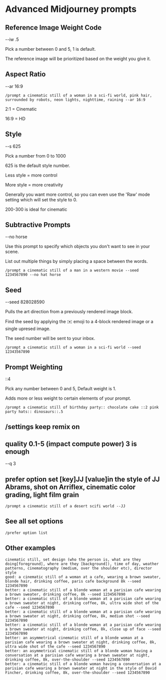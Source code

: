 # Advanced Midjourney prompts

## Reference Image Weight Code

--iw .5

Pick a number between 0 and 5, 1 is default.

The reference image will be prioritized based on the weight you give it.

## Aspect Ratio

--ar 16:9

`/prompt a cinematic still of a woman in a sci-fi world, pink hair, surrounded by robots, neon lights, nighttime, raining --ar 16:9`

2:1 = Cinematic

16:9 = HD

## Style

--s 625

Pick a number from 0 to 1000

625 is the default style number.

Less style = more control

More style = more creativity

Generally you want more control, so you can even use the 'Raw' mode setting which will set the style to 0.

200-300 is ideal for cinematic

## Subtractive Prompts

--no horse

Use this prompt to specify which objects you don't want to see in your scene.

List out multiple things by simply placing a space between the words.

`/prompt a cinematic still of a man in a western movie --seed 1234567890 --no hat horse`

## Seed

--seed 828028590

Pulls the art direction from a previously rendered image block.

Find the seed by applying the ✉️ emoji to a 4-block rendered image or a single upresed image.

The seed number will be sent to your inbox.

`/prompt a cinematic still of a woman in a sci-fi world --seed 12343567890`

## Prompt Weighting

::4

Pick any number between 0 and 5, Default weight is 1.

Adds more or less weight to certain elements of your prompt. 

`/prompt a cinematic still of birthday party:: chocolate cake ::2 pink party hats:: dinosaurs::.5`

## /settings keep remix on

## quality 0.1-5 (impact compute power) 3 is enough

--q 3

## prefer option set [key]JJ [value]in the style of JJ Abrams, shot on Arriflex, cinematic color grading, light film grain

`/prompt a cinematic still of a desert scifi world --JJ`

## See all set options

`/prefer option list`

## Other examples

```
cinematic still, set design (who the person is, what are they doing[foreground], where are they [background]), time of day, weather patterns, cinematography (medium, over the shoulder etc), director style
good: a cinematic still of a woman at a cafe, wearing a brown sweater, blonde hair, drinking coffee, paris cafe background 8k --seed 1234567890
better: a cinematic still of a blonde woman at a parisian cafe wearing a brown sweater, drinking coffee, 8k --seed 1234567890
better: a cinematic still of a blonde woman at a parisian cafe wearing a brown sweater at night, drinking coffee, 8k, ultra wide shot of the cafe --seed 1234567890
better: a cinematic still of a blonde woman at a parisian cafe wearing a brown sweater at night, drinking coffee, 8k, medium shot --seed 1234567890
better: a cinematic still of a blonde woman at a parisian cafe wearing a brown sweater at night, drinking coffee, 8k, close up of face --seed 1234567890
better: an asymmetrical cinematic still of a blonde woman at a parisian cafe wearing a brown sweater at night, drinking coffee, 8k, ultra wide shot of the cafe --seed 1234567890
better: an asymmetrical cinematic still of a blonde woman having a conversation at a parisian cafe wearing a brown sweater at night, drinking coffee, 8k, over-the-shoulder --seed 1234567890
better: a cinematic still of a blonde woman having a conversation at a parisian cafe wearing a brown sweater at night in the style of David Fincher, drinking coffee, 8k, over-the-shoulder --seed 1234567890
```
